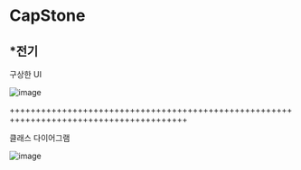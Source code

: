 # CapStone



*전기
---------------------------------------------------------------------------------------------------





구상한 UI

![image](https://github.com/SeoGyeongWon/CapStone/assets/126853734/cdc37bc3-a91d-4cce-9211-47182ad2782a)



++++++++++++++++++++++++++++++++++++++++++++++++++++++++++++++++++++++++++++++++++++++++



클래스 다이어그램

![image](https://github.com/SeoGyeongWon/CapStone/assets/126853734/ae0ee2a7-c0a4-461b-bd2f-a3310c9b62de)




